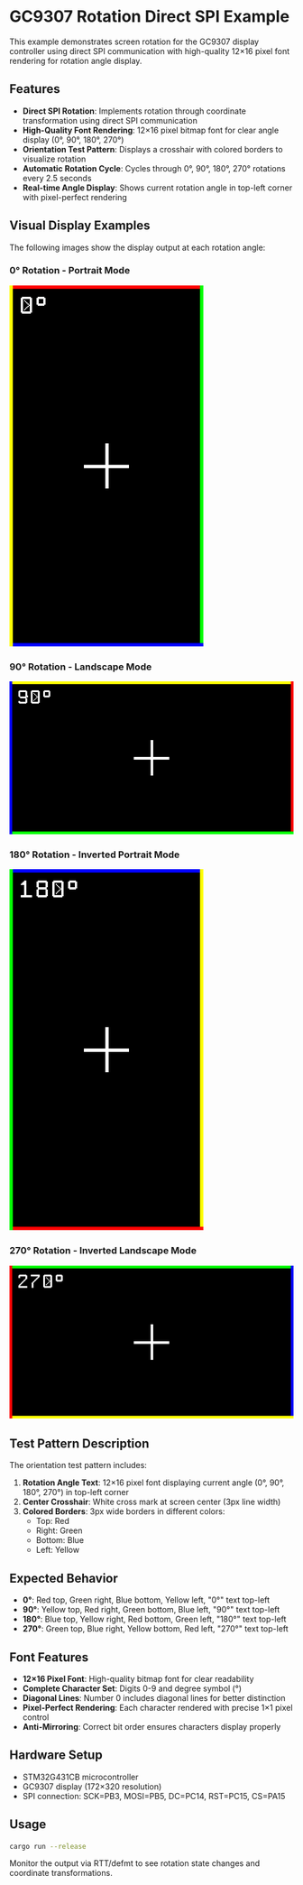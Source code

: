 # GC9307 Rotation Direct SPI Example

This example demonstrates screen rotation for the GC9307 display controller using direct SPI communication with high-quality 12×16 pixel font rendering for rotation angle display.

## Features

- **Direct SPI Rotation**: Implements rotation through coordinate transformation using direct SPI communication
- **High-Quality Font Rendering**: 12×16 pixel bitmap font for clear angle display (0°, 90°, 180°, 270°)
- **Orientation Test Pattern**: Displays a crosshair with colored borders to visualize rotation
- **Automatic Rotation Cycle**: Cycles through 0°, 90°, 180°, 270° rotations every 2.5 seconds
- **Real-time Angle Display**: Shows current rotation angle in top-left corner with pixel-perfect rendering

## Visual Display Examples

The following images show the display output at each rotation angle:

### 0° Rotation - Portrait Mode

![0° Rotation](assets/display-0-degrees.svg)

### 90° Rotation - Landscape Mode

![90° Rotation](assets/display-90-degrees.svg)

### 180° Rotation - Inverted Portrait Mode

![180° Rotation](assets/display-180-degrees.svg)

### 270° Rotation - Inverted Landscape Mode

![270° Rotation](assets/display-270-degrees.svg)

## Test Pattern Description

The orientation test pattern includes:

1. **Rotation Angle Text**: 12×16 pixel font displaying current angle (0°, 90°, 180°, 270°) in top-left corner
2. **Center Crosshair**: White cross mark at screen center (3px line width)
3. **Colored Borders**: 3px wide borders in different colors:
   - Top: Red
   - Right: Green
   - Bottom: Blue
   - Left: Yellow

## Expected Behavior

- **0°**: Red top, Green right, Blue bottom, Yellow left, "0°" text top-left
- **90°**: Yellow top, Red right, Green bottom, Blue left, "90°" text top-left
- **180°**: Blue top, Yellow right, Red bottom, Green left, "180°" text top-left
- **270°**: Green top, Blue right, Yellow bottom, Red left, "270°" text top-left

## Font Features

- **12×16 Pixel Font**: High-quality bitmap font for clear readability
- **Complete Character Set**: Digits 0-9 and degree symbol (°)
- **Diagonal Lines**: Number 0 includes diagonal lines for better distinction
- **Pixel-Perfect Rendering**: Each character rendered with precise 1×1 pixel control
- **Anti-Mirroring**: Correct bit order ensures characters display properly

## Hardware Setup

- STM32G431CB microcontroller
- GC9307 display (172×320 resolution)
- SPI connection: SCK=PB3, MOSI=PB5, DC=PC14, RST=PC15, CS=PA15

## Usage

```bash
cargo run --release
```

Monitor the output via RTT/defmt to see rotation state changes and coordinate transformations.

